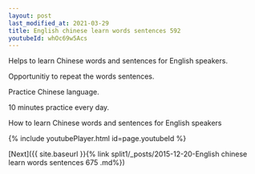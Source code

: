 ```yaml
---
layout: post
last_modified_at: 2021-03-29
title: English chinese learn words sentences 592 
youtubeId: whOc69w5Acs
---
```

 
 
Helps to learn Chinese words and sentences for English speakers.

Opportunitiy to repeat the words sentences. 

Practice Chinese language. 
 
10 minutes practice every day. 
 
How to learn Chinese words and sentences for English speakers 
 
{% include youtubePlayer.html id=page.youtubeId %}
 
 
[Next]({{ site.baseurl }}{% link  split1/_posts/2015-12-20-English chinese learn words sentences 675 .md%})
 
